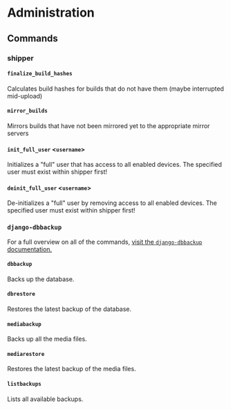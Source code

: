 # Administration

## Commands

### shipper

#### `finalize_build_hashes`

Calculates build hashes for builds that do not have them (maybe interrupted mid-upload)

#### `mirror_builds`

Mirrors builds that have not been mirrored yet to the appropriate mirror servers

#### `init_full_user` <`username`>

Initializes a "full" user that has access to all enabled devices. The specified user must exist within shipper first!

#### `deinit_full_user` <`username`>

De-initializes a "full" user by removing access to all enabled devices. The specified user must exist within shipper first!


### `django-dbbackup`

For a full overview on all of the commands, [visit the `django-dbbackup` documentation.][django-dbbackup-docs]


[django-dbbackup-docs]: https://django-dbbackup.readthedocs.io/en/master/commands.html

#### `dbbackup`

Backs up the database.

#### `dbrestore`

Restores the latest backup of the database.

#### `mediabackup`

Backs up all the media files.

#### `mediarestore`

Restores the latest backup of the media files.

#### `listbackups`

Lists all available backups.
